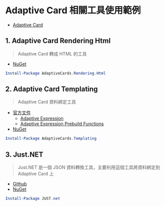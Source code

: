 # Adaptive Card 相關工具使用範例

* [Adaptive Card](https://adaptivecards.io/)



## 1. Adaptive Card Rendering Html

> Adaptive Card 轉成 HTML 的工具

* [NuGet](https://www.nuget.org/packages/AdaptiveCards.Rendering.Html)

```powershell
Install-Package AdaptiveCards.Rendering.Html
```



## 2. Adaptive Card Templating

> Adaptive Card 資料綁定工具
>

* [官方文件](https://docs.microsoft.com/en-us/adaptive-cards/templating/)
    * [Adaptive Expression](https://docs.microsoft.com/en-us/azure/bot-service/bot-builder-concept-adaptive-expressions?view=azure-bot-service-4.0)
    * [Adaptive Expression Prebuild Functions](https://docs.microsoft.com/en-us/azure/bot-service/adaptive-expressions/adaptive-expressions-prebuilt-functions?view=azure-bot-service-4.0)
* [NuGet](https://www.nuget.org/packages/AdaptiveCards.Templating)

```powershell
Install-Package AdaptiveCards.Templating
```



## 3. Just.NET

> Just.NET 是一個 JSON 資料轉換工具，主要利用這個工具將資料綁定到 Adaptive Card  上

* [Github](https://github.com/WorkMaze/JUST.net)
* [NuGet](https://www.nuget.org/packages/JUST.net/)

```powershell
Install-Package JUST.net
```


